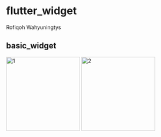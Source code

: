 # flutter_widget

Rofiqoh Wahyuningtys

## basic_widget

<img src="assets/images/1.png" alt="1" style="width:200px;"/>
<img src="assets/images/2.png" alt="2" style="width:200px;"/>


